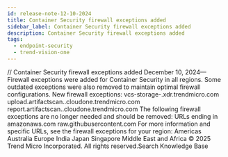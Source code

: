 ```yaml
---
id: release-note-12-10-2024
title: Container Security firewall exceptions added
sidebar_label: Container Security firewall exceptions added
description: Container Security firewall exceptions added
tags:
  - endpoint-security
  - trend-vision-one
---
```


/*<![CDATA[*/ $('#title').html($('meta[name=map-description]').attr('content')); /*]]>*/ Container Security firewall exceptions added December 10, 2024—Firewall exceptions were added for Container Security in all regions. Some outdated exceptions were also removed to maintain optimal firewall configurations. New firewall exceptions: vcs-storage-<region>.xdr.trendmicro.com upload.artifactscan.<region>.cloudone.trendmicro.com report.artifactscan.<region>.cloudone.trendmicro.com The following firewall exceptions are no longer needed and should be removed: URLs ending in amazonaws.com raw.githubusercontent.com For more information and specific URLs, see the firewall exceptions for your region: Americas Australia Europe India Japan Singapore Middle East and Africa © 2025 Trend Micro Incorporated. All rights reserved.Search Knowledge Base